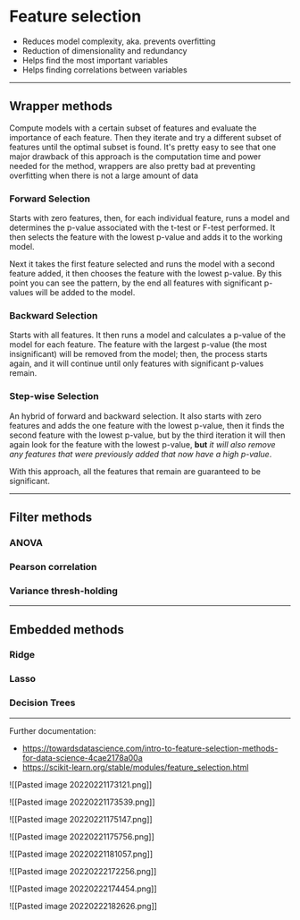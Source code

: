 # Feature selection

- Reduces model complexity, aka. prevents overfitting
- Reduction of dimensionality and redundancy
- Helps find the most important variables
- Helps finding correlations between variables

---

## Wrapper methods

Compute models with a certain subset of features and evaluate the importance of each feature. Then they iterate and try a different subset of features until the optimal subset is found. It's pretty easy to see that one major drawback of this approach is the computation time and power needed for the method, wrappers are also pretty bad at preventing overfitting when there is not a large amount of data

### Forward Selection

Starts with zero features, then, for each individual feature, runs a model and determines the p-value associated with the t-test or F-test performed. It then selects the feature with the lowest p-value and adds it to the working model.

Next it takes the first feature selected and runs the model with a second feature added, it then chooses the feature with the lowest p-value. By this point you can see the pattern, by the end all features with significant p-values will be added to the model.

### Backward Selection

Starts with all features. It then runs a model and calculates a p-value of the model for each feature. The feature with the largest p-value (the most insignificant) will be removed from the model; then, the process starts again, and it will continue until only features with significant p-values remain.

### Step-wise Selection

An hybrid of forward and backward selection. It also starts with zero features and adds the one feature with the lowest p-value, then it finds the second feature with the lowest p-value, but by the third iteration it will then again look for the feature with the lowest p-value, **but** _it will also remove any features that were previously added that now have a high p-value_.

With this approach, all the features that remain are guaranteed to be significant.

---

## Filter methods

### ANOVA

### Pearson correlation

### Variance thresh-holding

---

## Embedded methods

### Ridge

### Lasso

### Decision Trees

---

Further documentation:
- https://towardsdatascience.com/intro-to-feature-selection-methods-for-data-science-4cae2178a00a
- https://scikit-learn.org/stable/modules/feature_selection.html

![[Pasted image 20220221173121.png]]

![[Pasted image 20220221173539.png]]

![[Pasted image 20220221175147.png]]

![[Pasted image 20220221175756.png]]

![[Pasted image 20220221181057.png]]

![[Pasted image 20220222172256.png]]

![[Pasted image 20220222174454.png]]

![[Pasted image 20220222182626.png]]
